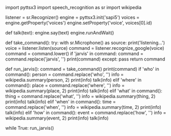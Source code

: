 import pyttsx3
import speech_recognition as sr
import wikipedia

listener = sr.Recognizer()
engine = pyttsx3.init('sapi5')
voices = engine.getProperty('voices')
engine.setProperty('voice', voices[0].id)


def talk(text):
     engine.say(text)
     engine.runAndWait()


def take_command():
   try:
      with sr.Microphone() as source:
        print('listening...')
        voice = listener.listen(source)
        command = listener.recognize_google(voice)
        command = command.lower()
        if 'jarvis' in command:
            command = command.replace('jarvis', '')
            print(command)
   except:
      pass
   return command


def run_jarvis():
    command = take_command()
    print(command)
    if 'who' in command():
        person = command.replace('who', '')
        info = wikipedia.summary(person, 2)
        print(info)
        talk(info)
    elif 'where' in command():
        place = command.replace('where', '')
        info = wikipedia.summary(place, 2)
        print(info)
        talk(info)
    elif 'what' in command():
        thing = command.replace('what', '')
        info = wikipedia.summary(thing, 2)
        print(info)
        talk(info)
    elif 'when' in command():
        time = command.replace('when', '')
        info = wikipedia.summary(time, 2)
        print(info)
        talk(info)
    elif 'how' in command():
        event = command.replace('how', '')
        info = wikipedia.summary(event, 2)
        print(info)
        talk(info)

while True:
    run_jarvis()
